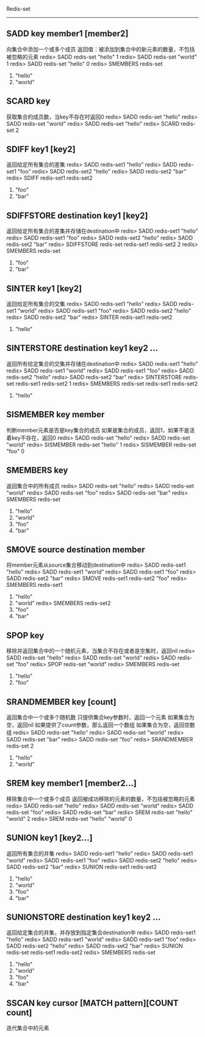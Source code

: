 Redis-set
**********************

## SADD key member1 [member2]
向集合中添加一个或多个成员
返回值：被添加到集合中的新元素的数量，不包括被忽略的元素
redis> SADD redis-set "hello"
1
redis> SADD redis-set "world"
1
redis> SADD redis-set "hello"
0
redis> SMEMBERS redis-set
1) "hello"
2) "world"


## SCARD key
获取集合的成员数，当key不存在时返回0
redis> SADD redis-set "hello"
redis> SADD redis-set "world"
redis> SADD redis-set "hello"
redis> SCARD redis-set
2


## SDIFF key1 [key2]
返回给定所有集合的差集
redis> SADD redis-set1 "hello"
redis> SADD redis-set1 "foo"
redis> SADD redis-set2 "hello"
redis> SADD redis-set2 "bar"
redis> SDIFF redis-set1 redis-set2
1) "foo"
2) "bar"


## SDIFFSTORE destination key1 [key2]
返回给定所有集合的差集并存储在destination中
redis> SADD redis-set1 "hello"
redis> SADD redis-set1 "foo"
redis> SADD redis-set2 "hello"
redis> SADD redis-set2 "bar"
redis> SDIFFSTORE redis-set redis-set1 redis-set2
2
redis> SMEMBERS redis-set
1) "foo"
2) "bar"


## SINTER key1 [key2]
返回给定所有集合的交集
redis> SADD redis-set1 "hello"
redis> SADD redis-set1 "world"
redis> SADD redis-set1 "foo"
redis> SADD redis-set2 "hello"
redis> SADD redis-set2 "bar"
redis> SINTER redis-set1 redis-set2
1) "hello"

## SINTERSTORE destination key1 key2 ...
返回所有给定集合的交集并存储在destination中
redis> SADD redis-set1 "hello"
redis> SADD redis-set1 "world"
redis> SADD redis-set1 "foo"
redis> SADD redis-set2 "hello"
redis> SADD redis-set2 "bar"
redis> SINTERSTORE redis-set redis-set1 redis-set2
1
redis> SMEMBERS redis-set redis-set1 redis-set2
1) "hello"


## SISMEMBER key member
判断member元素是否是key集合的成员
如果是集合的成员，返回1，如果不是活着key不存在，返回0
redis> SADD redis-set "hello"
redis> SADD redis-set "world"
redis> SISMEMBER redis-set "hello"
1
redis> SISMEMBER redis-set "foo"
0


## SMEMBERS key
返回集合中的所有成员
redis> SADD redis-set "hello"
redis> SADD redis-set "world"
redis> SADD redis-set "foo"
redis> SADD redis-set "bar"
redis> SMEMBERS redis-set
1) "hello"
2) "world"
3) "foo"
4) "bar"


## SMOVE source destination member
将member元素从source集合移动到destination中
redis> SADD redis-set1 "hello"
redis> SADD redis-set1 "world"
redis> SADD redis-set1 "foo"
redis> SADD redis-set2 "bar"
redis> SMOVE redis-set1 redis-set2 "foo"
redis> SMEMBERS redis-set1
1) "hello"
2) "world"
redis> SMEMBERS redis-set2
1) "foo"
2) "bar"


## SPOP key
移除并返回集合中的一个随机元素，当集合不存在或者是空集时，返回nil
redis> SADD redis-set "hello"
redis> SADD redis-set "world"
redis> SADD redis-set "foo"
redis> SPOP redis-set
"world"
redis> SMEMBERS redis-set
1) "hello"
2) "foo"


## SRANDMEMBER key [count]
返回集合中一个或多个随机数
只提供集合key参数时，返回一个元素
如果集合为空，返回nil
如果提供了count参数，那么返回一个数组
如果集合为空，返回空数组
redis> SADD redis-set "hello"
redis> SADD redis-set "world"
redis> SADD redis-set "bar"
redis> SADD redis-set "foo"
redis> SRANDMEMBER redis-set 2
1) "hello"
2) "world"


## SREM key member1 [member2...]
移除集合中一个或多个成员
返回被成功移除的元素的数量，不包括被忽略的元素
redis> SADD redis-set "hello"
redis> SADD redis-set "world"
redis> SADD redis-set "foo"
redis> SADD redis-set "bar"
redis> SREM redis-set "hello" "world"
2
redis> SREM redis-set "hello" "world"
0


## SUNION key1 [key2...]
返回所有集合的并集
redis> SADD redis-set1 "hello"
redis> SADD redis-set1 "world"
redis> SADD redis-set1 "foo"
redis> SADD redis-set2 "hello"
redis> SADD redis-set2 "bar"
redis> SUNION redis-set1 redis-set2
1) "hello"
2) "world"
3) "foo"
4) "bar"


## SUNIONSTORE destination key1 key2 ...
返回给定集合的并集，并存放到指定集合destination中
redis> SADD redis-set1 "hello"
redis> SADD redis-set1 "world"
redis> SADD redis-set1 "foo"
redis> SADD redis-set2 "hello"
redis> SADD redis-set2 "bar"
redis> SUNION redis-set redis-set1 redis-set2
redis> SMEMBERS redis-set
1) "hello"
2) "world"
3) "foo"
4) "bar"


## SSCAN key cursor [MATCH pattern][COUNT count]
迭代集合中的元素